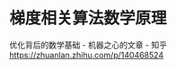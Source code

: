 # 梯度相关算法数学原理



















优化背后的数学基础 - 机器之心的文章 - 知乎
https://zhuanlan.zhihu.com/p/140468524










